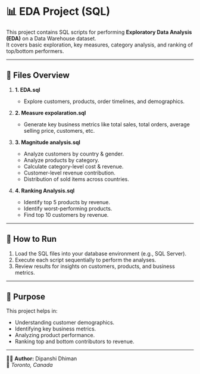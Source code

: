 # 📊 EDA Project (SQL)

This project contains SQL scripts for performing **Exploratory Data Analysis (EDA)** on a Data Warehouse dataset.  
It covers basic exploration, key measures, category analysis, and ranking of top/bottom performers.

---

## 📂 Files Overview

1. **1. EDA.sql**  
   - Explore customers, products, order timelines, and demographics.

2. **2. Measure expolaration.sql**  
   - Generate key business metrics like total sales, total orders, average selling price, customers, etc.

3. **3. Magnitude analysis.sql**  
   - Analyze customers by country & gender.  
   - Analyze products by category.  
   - Calculate category-level cost & revenue.  
   - Customer-level revenue contribution.  
   - Distribution of sold items across countries.

4. **4. Ranking Analysis.sql**  
   - Identify top 5 products by revenue.  
   - Identify worst-performing products.  
   - Find top 10 customers by revenue.

---

## 🚀 How to Run

1. Load the SQL files into your database environment (e.g., SQL Server).  
2. Execute each script sequentially to perform the analyses.  
3. Review results for insights on customers, products, and business metrics.  

---

## 🎯 Purpose

This project helps in:  
- Understanding customer demographics.  
- Identifying key business metrics.  
- Analyzing product performance.  
- Ranking top and bottom contributors to revenue.  

---

👩‍💻 **Author:** Dipanshi Dhiman  
📍 *Toronto, Canada*
